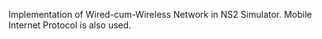 Implementation of Wired-cum-Wireless Network in NS2 Simulator.
Mobile Internet Protocol is also used.
